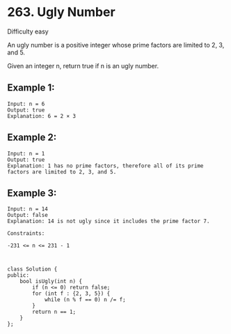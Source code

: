 # 263. Ugly Number
Difficulty easy

An ugly number is a positive integer whose prime factors are limited to 2, 3, and 5.

Given an integer n, return true if n is an ugly number.


## Example 1:
```
Input: n = 6
Output: true
Explanation: 6 = 2 × 3
```


## Example 2:
```
Input: n = 1
Output: true
Explanation: 1 has no prime factors, therefore all of its prime factors are limited to 2, 3, and 5.
```


## Example 3:
```
Input: n = 14
Output: false
Explanation: 14 is not ugly since it includes the prime factor 7.
```


```
Constraints:

-231 <= n <= 231 - 1
```


#
```
class Solution {
public:
    bool isUgly(int n) {
        if (n <= 0) return false;
        for (int f : {2, 3, 5}) {
            while (n % f == 0) n /= f;
        }
        return n == 1;
    }
};
```